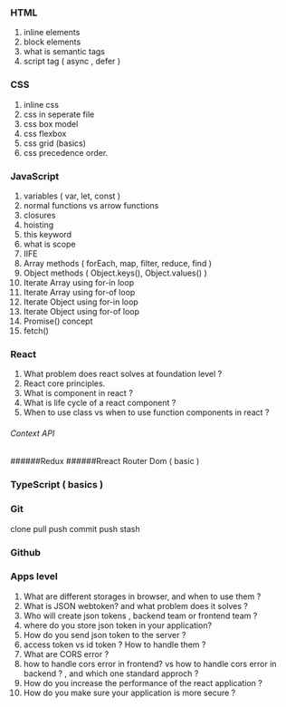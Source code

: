 ### HTML
1. inline elements
2. block elements
3. what is semantic tags
4. script tag ( async , defer )

### CSS
1. inline css
2. css in seperate file
3. css box model
4. css flexbox
5. css grid (basics)
6. css precedence order.


### JavaScript
1. variables ( var, let, const )
2. normal functions vs arrow functions
3. closures
4. hoisting
5. this keyword
6. what is scope
7. IIFE 
8. Array methods ( forEach, map, filter, reduce, find )
9. Object methods ( Object.keys(), Object.values() )
10. Iterate Array using for-in loop
11. Iterate Array using for-of loop
12. Iterate Object using for-in loop
13. Iterate Object using for-of loop
14. Promise() concept
15. fetch()


### React
1. What problem does react solves at foundation level ?
2. React core principles.
3. What is component in react ?
4. What is life cycle of a react component ?
5. When to use class vs when to use function components in react ?
###### Context API
######Redux 
######Rreact Router Dom ( basic )

### TypeScript ( basics )

### Git
clone
pull
push
commit
push
stash

### Github
### Apps level
1. What are different storages in browser, and when to use them ?
2. What is JSON webtoken? and what problem does it solves ?
3. Who will create json tokens , backend team or frontend team ?
4. where do you store json token in your application?
5. How do you send json token to the server ?
6. access token vs id token ? How to handle them ?
7. What are CORS error ?
8. how to handle cors error in frontend? vs how to handle cors error in backend ? , and which one standard approch ?
9. How do you increase the performance of the react application ?
10. How do you make sure your application is more secure ?














